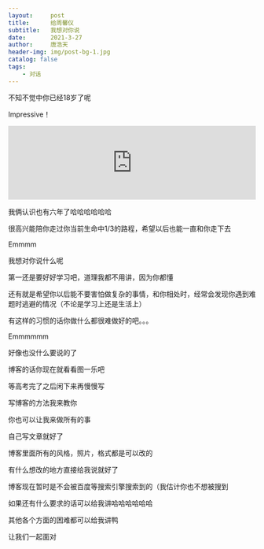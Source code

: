 ```yaml
---
layout:     post
title:      给周馨仪
subtitle:   我想对你说
date:       2021-3-27
author:     唐浩天
header-img: img/post-bg-1.jpg
catalog: false
tags:
    - 对话
---
```


不知不觉中你已经18岁了呢

Impressive！

<iframe allow="autoplay *; encrypted-media *; fullscreen *" frameborder="0" height="150" style="width:100%;max-width:660px;overflow:hidden;background:transparent;" sandbox="allow-forms allow-popups allow-same-origin allow-scripts allow-storage-access-by-user-activation allow-top-navigation-by-user-activation" src="https://embed.music.apple.com/us/album/18-and-life/1092781796?i=1092782236"></iframe>

我俩认识也有六年了哈哈哈哈哈哈

很高兴能陪你走过你当前生命中1/3的路程，希望以后也能一直和你走下去

Emmmm

我想对你说什么呢

第一还是要好好学习吧，道理我都不用讲，因为你都懂

还有就是希望你以后能不要害怕做复杂的事情，和你相处时，经常会发现你遇到难题时逃避的情况（不论是学习上还是生活上）

有这样的习惯的话你做什么都很难做好的吧。。。

Emmmmmm

好像也没什么要说的了

博客的话你现在就看看图一乐吧

等高考完了之后闲下来再慢慢写

写博客的方法我来教你

你也可以让我来做所有的事

自己写文章就好了

博客里面所有的风格，照片，格式都是可以改的

有什么想改的地方直接给我说就好了

博客现在暂时是不会被百度等搜索引擎搜索到的（我估计你也不想被搜到

如果还有什么要求的话可以给我讲哈哈哈哈哈哈

其他各个方面的困难都可以给我讲鸭

让我们一起面对

